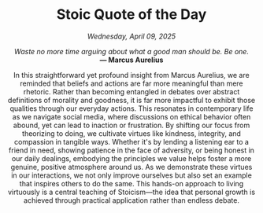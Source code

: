 <h1 align="center">Stoic Quote of the Day</h1>
<p align="center"><em><!--date-start-->Wednesday, April 09, 2025<!--date-end--></em></p>
<p align="center">
    <em><!--START_SECTION:quote-text-->
Waste no more time arguing about what a good man should be. Be one.
<!--END_SECTION:quote-text--></em><br>
    <strong>— <!--START_SECTION:quote-author-->
Marcus Aurelius
<!--END_SECTION:quote-author--></strong>
</p>

<p align="center" style="max-width:600px;margin:0 auto;">
<!--START_SECTION:quote-interpretation-->
In this straightforward yet profound insight from Marcus Aurelius, we are reminded that beliefs and actions are far more meaningful than mere rhetoric. Rather than becoming entangled in debates over abstract definitions of morality and goodness, it is far more impactful to exhibit those qualities through our everyday actions. This resonates in contemporary life as we navigate social media, where discussions on ethical behavior often abound, yet can lead to inaction or frustration. By shifting our focus from theorizing to doing, we cultivate virtues like kindness, integrity, and compassion in tangible ways. Whether it's by lending a listening ear to a friend in need, showing patience in the face of adversity, or being honest in our daily dealings, embodying the principles we value helps foster a more genuine, positive atmosphere around us. As we demonstrate these virtues in our interactions, we not only improve ourselves but also set an example that inspires others to do the same. This hands-on approach to living virtuously is a central teaching of Stoicism—the idea that personal growth is achieved through practical application rather than endless debate.
<!--END_SECTION:quote-interpretation-->
</p>
